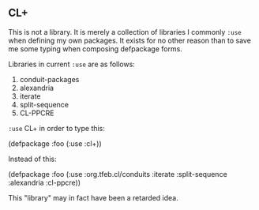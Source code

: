 CL+
---

This is not a library. It is merely a collection of libraries I
commonly `:use` when defining my own packages. It exists for no other
reason than to save me some typing when composing defpackage forms.

Libraries in current `:use` are as follows:

  1. conduit-packages
  2. alexandria
  3. iterate
  4. split-sequence
  5. CL-PPCRE
  
`:use` CL+ in order to type this:

   (defpackage :foo
     (:use :cl+))
  
Instead of this:

   (defpackage :foo
     (:use :org.tfeb.cl/conduits :iterate :split-sequence :alexandria :cl-ppcre))

This "library" may in fact have been a retarded idea.  